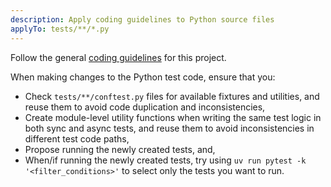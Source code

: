 ```yaml
---
description: Apply coding guidelines to Python source files
applyTo: tests/**/*.py
---
```


Follow the general [coding guidelines](../copilot-instructions.md) for this
project.

When making changes to the Python test code, ensure that you:

- Check `tests/**/conftest.py` files for available fixtures and utilities, and
  reuse them to avoid code duplication and inconsistencies,
- Create module-level utility functions when writing the same test logic in
  both sync and async tests, and reuse them to avoid inconsistencies in different
  test code paths,
- Propose running the newly created tests, and,
- When/if running the newly created tests, try using
  `uv run pytest -k '<filter_conditions>'` to select only the tests you want to
  run.
